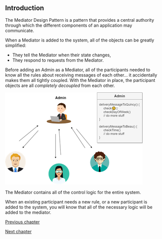 ## **Introduction**

The Mediator Design Pattern is a pattern that provides a central authority through which the different components of an application may communicate. 

When a Mediator is added to the system, all of the objects can be greatly simplified:
- They tell the Mediator when their state changes,
- They respond to requests from the Mediator.

Before adding an Admin as a Mediator, all of the participants needed to know all the rules about receiving messages of each other… it accidentally makes them all tightly coupled. With the Mediator in place, the participant objects are all *completely decoupled* from each other. 

![](../assets/img/01_Add_Mediator.png)

The Mediator contains all of the control logic for the entire system.

When an existing participant needs a new rule, or a new participant is added to the system, you will know that all of the necessary logic will be added to the mediator.

[Previous chapter](./P00_Problem.md "Problem")

[Next chapter](./P02_Structure.md "Structure")